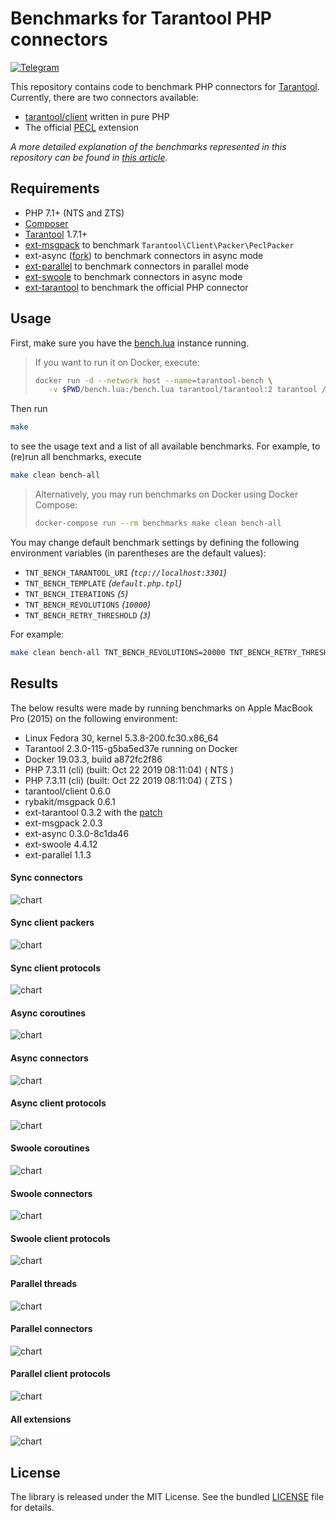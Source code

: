 # Benchmarks for Tarantool PHP connectors

[![Telegram](https://img.shields.io/badge/Telegram-join%20chat-blue.svg)](https://t.me/tarantool_php)

This repository contains code to benchmark PHP connectors for [Tarantool](https://www.tarantool.io/en/developers/).
Currently, there are two connectors available:

 * [tarantool/client](https://github.com/tarantool-php/client) written in pure PHP 
 * The official [PECL](https://github.com/tarantool/tarantool-php) extension
 
*A more detailed explanation of the benchmarks represented in this repository can be found in [this article](https://habr.com/en/company/mailru/blog/480032/).*


## Requirements

 * PHP 7.1+ (NTS and ZTS)
 * [Composer](https://getcomposer.org/)
 * [Tarantool](https://www.tarantool.io/) 1.7.1+
 * [ext-msgpack](https://github.com/msgpack/msgpack-php) to benchmark `Tarantool\Client\Packer\PeclPacker`
 * ext-async ([fork](https://github.com/dreamsxin/ext-async)) to benchmark connectors in async mode
 * [ext-parallel](https://github.com/krakjoe/parallel) to benchmark connectors in parallel mode
 * [ext-swoole](https://github.com/swoole/swoole-src) to benchmark connectors in async mode
 * [ext-tarantool](https://github.com/tarantool/tarantool-php) to benchmark the official PHP connector


## Usage

First, make sure you have the [bench.lua](bench.lua) instance running.

> If you want to run it on Docker, execute:
>
> ```bash
> docker run -d --network host --name=tarantool-bench \
>    -v $PWD/bench.lua:/bench.lua tarantool/tarantool:2 tarantool /bench.lua
> ```

Then run

```bash
make
```

to see the usage text and a list of all available benchmarks. For example, to (re)run all benchmarks, execute

```bash
make clean bench-all
```

> Alternatively, you may run benchmarks on Docker using Docker Compose: 
>
> ```bash
> docker-compose run --rm benchmarks make clean bench-all
> ```


You may change default benchmark settings by defining the following environment variables
(in parentheses are the default values):

 * `TNT_BENCH_TARANTOOL_URI` *(`tcp://localhost:3301`)*
 * `TNT_BENCH_TEMPLATE` *(`default.php.tpl`)*
 * `TNT_BENCH_ITERATIONS` *(`5`)*
 * `TNT_BENCH_REVOLUTIONS` *(`10000`)*
 * `TNT_BENCH_RETRY_THRESHOLD` *(`3`)*

For example:

```bash
make clean bench-all TNT_BENCH_REVOLUTIONS=20000 TNT_BENCH_RETRY_THRESHOLD=5 
```


## Results

The below results were made by running benchmarks on Apple MacBook Pro (2015) on the following environment: 

 * Linux Fedora 30, kernel 5.3.8-200.fc30.x86_64 
 * Tarantool 2.3.0-115-g5ba5ed37e running on Docker
 * Docker 19.03.3, build a872fc2f86
 * PHP 7.3.11 (cli) (built: Oct 22 2019 08:11:04) ( NTS )
 * PHP 7.3.11 (cli) (built: Oct 22 2019 08:11:04) ( ZTS )
 * tarantool/client 0.6.0
 * rybakit/msgpack 0.6.1
 * ext-tarantool 0.3.2 with the [patch](https://github.com/tarantool/tarantool-php/pull/148/files)
 * ext-msgpack 2.0.3
 * ext-async 0.3.0-8c1da46
 * ext-swoole 4.4.12
 * ext-parallel 1.1.3

#### Sync connectors
![chart](reports/charts/_sync_connectors.png)

#### Sync client packers
![chart](reports/charts/_sync_client_packers.png)

#### Sync client protocols
![chart](reports/charts/_sync_client_protocols.png)

#### Async coroutines
![chart](reports/charts/_async_coroutines.png)

#### Async connectors
![chart](reports/charts/_async_connectors.png)

#### Async client protocols
![chart](reports/charts/_async_client_protocols.png)

#### Swoole coroutines
![chart](reports/charts/_swoole_coroutines.png)

#### Swoole connectors
![chart](reports/charts/_swoole_connectors.png)

#### Swoole client protocols
![chart](reports/charts/_swoole_client_protocols.png)

#### Parallel threads
![chart](reports/charts/_parallel_threads.png)

#### Parallel connectors
![chart](reports/charts/_parallel_connectors.png)

#### Parallel client protocols
![chart](reports/charts/_parallel_client_protocols.png)

#### All extensions
![chart](reports/charts/_extensions.png)


## License

The library is released under the MIT License. See the bundled [LICENSE](LICENSE) file for details.
